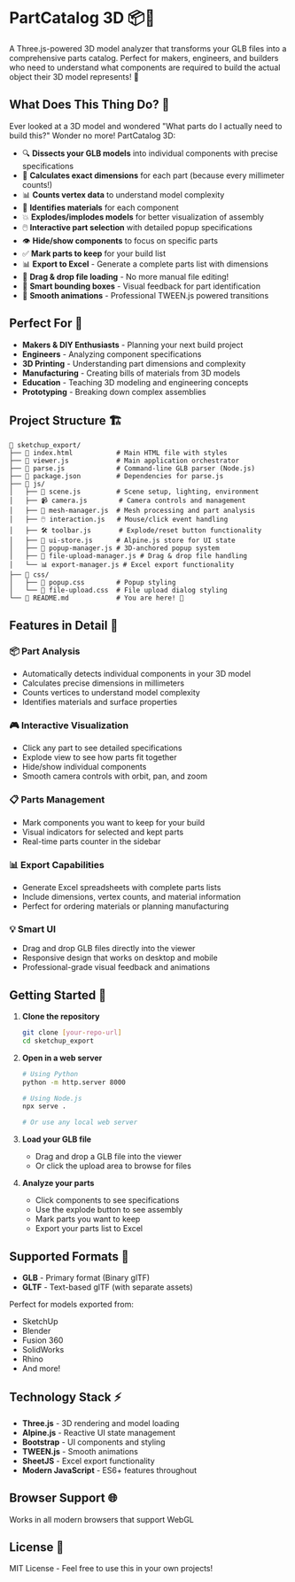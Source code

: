 # PartCatalog 3D 📦🔧

A Three.js-powered 3D model analyzer that transforms your GLB files into a comprehensive parts catalog. Perfect for makers, engineers, and builders who need to understand what components are required to build the actual object their 3D model represents! 🎯

## What Does This Thing Do? 🤔

Ever looked at a 3D model and wondered "What parts do I actually need to build this?" Wonder no more! PartCatalog 3D:

- 🔍 **Dissects your GLB models** into individual components with precise specifications
- 📏 **Calculates exact dimensions** for each part (because every millimeter counts!)
- 📊 **Counts vertex data** to understand model complexity
- 🎨 **Identifies materials** for each component
- 💥 **Explodes/implodes models** for better visualization of assembly
- 🖱️ **Interactive part selection** with detailed popup specifications
- 👁️ **Hide/show components** to focus on specific parts
- ✅ **Mark parts to keep** for your build list
- 📊 **Export to Excel** - Generate a complete parts list with dimensions
- 📁 **Drag & drop file loading** - No more manual file editing!
- 🎯 **Smart bounding boxes** - Visual feedback for part identification
- 🎪 **Smooth animations** - Professional TWEEN.js powered transitions

## Perfect For 🎯

- **Makers & DIY Enthusiasts** - Planning your next build project
- **Engineers** - Analyzing component specifications
- **3D Printing** - Understanding part dimensions and complexity
- **Manufacturing** - Creating bills of materials from 3D models
- **Education** - Teaching 3D modeling and engineering concepts
- **Prototyping** - Breaking down complex assemblies

## Project Structure 🏗️

```
📁 sketchup_export/
├── 📄 index.html           # Main HTML file with styles
├── 📄 viewer.js            # Main application orchestrator
├── 📄 parse.js             # Command-line GLB parser (Node.js)
├── 📄 package.json         # Dependencies for parse.js
├── 📁 js/
│   ├── 🎥 scene.js         # Scene setup, lighting, environment
│   ├── 📹 camera.js        # Camera controls and management
│   ├── 🔧 mesh-manager.js  # Mesh processing and part analysis
│   ├── 🖱️ interaction.js   # Mouse/click event handling
│   ├── 🛠️ toolbar.js       # Explode/reset button functionality
│   ├── 💾 ui-store.js      # Alpine.js store for UI state
│   ├── 🎪 popup-manager.js # 3D-anchored popup system
│   ├── 📁 file-upload-manager.js # Drag & drop file handling
│   └── 📊 export-manager.js # Excel export functionality
├── 📁 css/
│   ├── 🎨 popup.css        # Popup styling
│   └── 📁 file-upload.css  # File upload dialog styling
└── 📄 README.md            # You are here! 👋
```

## Features in Detail 🚀

### 📦 **Part Analysis**
- Automatically detects individual components in your 3D model
- Calculates precise dimensions in millimeters
- Counts vertices to understand model complexity
- Identifies materials and surface properties

### 🎮 **Interactive Visualization**
- Click any part to see detailed specifications
- Explode view to see how parts fit together
- Hide/show individual components
- Smooth camera controls with orbit, pan, and zoom

### 📋 **Parts Management**
- Mark components you want to keep for your build
- Visual indicators for selected and kept parts
- Real-time parts counter in the sidebar

### 📊 **Export Capabilities**
- Generate Excel spreadsheets with complete parts lists
- Include dimensions, vertex counts, and material information
- Perfect for ordering materials or planning manufacturing

### 💡 **Smart UI**
- Drag and drop GLB files directly into the viewer
- Responsive design that works on desktop and mobile
- Professional-grade visual feedback and animations

## Getting Started 🚀

1. **Clone the repository**
   ```bash
   git clone [your-repo-url]
   cd sketchup_export
   ```

2. **Open in a web server**
   ```bash
   # Using Python
   python -m http.server 8000
   
   # Using Node.js
   npx serve .
   
   # Or use any local web server
   ```

3. **Load your GLB file**
   - Drag and drop a GLB file into the viewer
   - Or click the upload area to browse for files

4. **Analyze your parts**
   - Click components to see specifications
   - Use the explode button to see assembly
   - Mark parts you want to keep
   - Export your parts list to Excel

## Supported Formats 📁

- **GLB** - Primary format (Binary glTF)
- **GLTF** - Text-based glTF (with separate assets)

Perfect for models exported from:
- SketchUp
- Blender
- Fusion 360
- SolidWorks
- Rhino
- And more!

## Technology Stack ⚡

- **Three.js** - 3D rendering and model loading
- **Alpine.js** - Reactive UI state management
- **Bootstrap** - UI components and styling
- **TWEEN.js** - Smooth animations
- **SheetJS** - Excel export functionality
- **Modern JavaScript** - ES6+ features throughout

## Browser Support 🌐

Works in all modern browsers that support WebGL

## License 📄

MIT License - Feel free to use this in your own projects!
